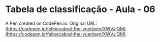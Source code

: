 # Tabela de classificação - Aula - 06

A Pen created on CodePen.io. Original URL: [https://codepen.io/felipecabral-the-vuer/pen/XWVJjQM](https://codepen.io/felipecabral-the-vuer/pen/XWVJjQM).


